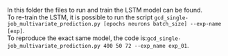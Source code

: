 In this folder the files to run and train the LSTM model can be found.  
To re-train the LSTM, it is possible to run the script `gcd_single-job_multivariate_prediction.py [epochs neurons batch_size] --exp-name [exp]`.   
To reproduce the exact same model, the code is:`gcd_single-job_multivariate_prediction.py 400 50 72 --exp_name exp_01`.
